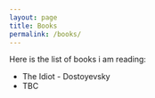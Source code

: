 ```yaml
---
layout: page
title: Books
permalink: /books/
---
```

Here is the list of books i am reading:
- The Idiot - Dostoyevsky
- TBC
